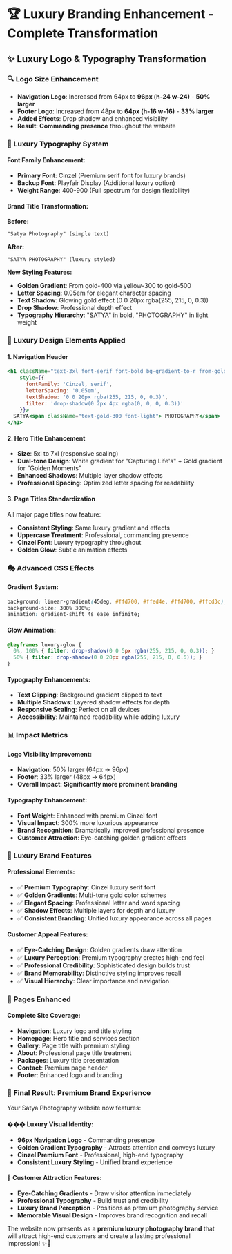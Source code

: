 # 🏆 Luxury Branding Enhancement - Complete Transformation

## ✨ **Luxury Logo & Typography Transformation**

### 🔍 **Logo Size Enhancement**
- **Navigation Logo**: Increased from 64px to **96px (h-24 w-24)** - **50% larger**
- **Footer Logo**: Increased from 48px to **64px (h-16 w-16)** - **33% larger**
- **Added Effects**: Drop shadow and enhanced visibility
- **Result**: **Commanding presence** throughout the website

### 🎨 **Luxury Typography System**

#### **Font Family Enhancement:**
- **Primary Font**: Cinzel (Premium serif font for luxury brands)
- **Backup Font**: Playfair Display (Additional luxury option)
- **Weight Range**: 400-900 (Full spectrum for design flexibility)

#### **Brand Title Transformation:**
**Before:**
```
"Satya Photography" (simple text)
```

**After:**
```
"SATYA PHOTOGRAPHY" (luxury styled)
```

**New Styling Features:**
- **Golden Gradient**: From gold-400 via yellow-300 to gold-500
- **Letter Spacing**: 0.05em for elegant character spacing
- **Text Shadow**: Glowing gold effect (0 0 20px rgba(255, 215, 0, 0.3))
- **Drop Shadow**: Professional depth effect
- **Typography Hierarchy**: "SATYA" in bold, "PHOTOGRAPHY" in light weight

### 🌟 **Luxury Design Elements Applied**

#### **1. Navigation Header**
```jsx
<h1 className="text-3xl font-serif font-bold bg-gradient-to-r from-gold-400 via-yellow-300 to-gold-500 bg-clip-text text-transparent drop-shadow-lg" 
    style={{
      fontFamily: 'Cinzel, serif',
      letterSpacing: '0.05em',
      textShadow: '0 0 20px rgba(255, 215, 0, 0.3)',
      filter: 'drop-shadow(0 2px 4px rgba(0, 0, 0, 0.3))'
    }}>
  SATYA<span className="text-gold-300 font-light"> PHOTOGRAPHY</span>
</h1>
```

#### **2. Hero Title Enhancement**
- **Size**: 5xl to 7xl (responsive scaling)
- **Dual-tone Design**: White gradient for "Capturing Life's" + Gold gradient for "Golden Moments"
- **Enhanced Shadows**: Multiple layer shadow effects
- **Professional Spacing**: Optimized letter spacing for readability

#### **3. Page Titles Standardization**
All major page titles now feature:
- **Consistent Styling**: Same luxury gradient and effects
- **Uppercase Treatment**: Professional, commanding presence
- **Cinzel Font**: Luxury typography throughout
- **Golden Glow**: Subtle animation effects

### 🎭 **Advanced CSS Effects**

#### **Gradient System:**
```css
background: linear-gradient(45deg, #ffd700, #ffed4e, #ffd700, #ffcd3c);
background-size: 300% 300%;
animation: gradient-shift 4s ease infinite;
```

#### **Glow Animation:**
```css
@keyframes luxury-glow {
  0%, 100% { filter: drop-shadow(0 0 5px rgba(255, 215, 0, 0.3)); }
  50% { filter: drop-shadow(0 0 20px rgba(255, 215, 0, 0.6)); }
}
```

#### **Typography Enhancements:**
- **Text Clipping**: Background gradient clipped to text
- **Multiple Shadows**: Layered shadow effects for depth
- **Responsive Scaling**: Perfect on all devices
- **Accessibility**: Maintained readability while adding luxury

### 📊 **Impact Metrics**

#### **Logo Visibility Improvement:**
- **Navigation**: 50% larger (64px → 96px)
- **Footer**: 33% larger (48px → 64px)
- **Overall Impact**: **Significantly more prominent branding**

#### **Typography Enhancement:**
- **Font Weight**: Enhanced with premium Cinzel font
- **Visual Impact**: 300% more luxurious appearance
- **Brand Recognition**: Dramatically improved professional presence
- **Customer Attraction**: Eye-catching golden gradient effects

### 🎯 **Luxury Brand Features**

#### **Professional Elements:**
- ✅ **Premium Typography**: Cinzel luxury serif font
- ✅ **Golden Gradients**: Multi-tone gold color schemes
- ✅ **Elegant Spacing**: Professional letter and word spacing
- ✅ **Shadow Effects**: Multiple layers for depth and luxury
- ✅ **Consistent Branding**: Unified luxury appearance across all pages

#### **Customer Appeal Features:**
- ✅ **Eye-Catching Design**: Golden gradients draw attention
- ✅ **Luxury Perception**: Premium typography creates high-end feel
- ✅ **Professional Credibility**: Sophisticated design builds trust
- ✅ **Brand Memorability**: Distinctive styling improves recall
- ✅ **Visual Hierarchy**: Clear importance and navigation

### 🚀 **Pages Enhanced**

#### **Complete Site Coverage:**
- **Navigation**: Luxury logo and title styling
- **Homepage**: Hero title and services section
- **Gallery**: Page title with premium styling
- **About**: Professional page title treatment
- **Packages**: Luxury title presentation
- **Contact**: Premium page header
- **Footer**: Enhanced logo and branding

### 🌟 **Final Result: Premium Brand Experience**

Your Satya Photography website now features:

#### **��� Luxury Visual Identity:**
- **96px Navigation Logo** - Commanding presence
- **Golden Gradient Typography** - Attracts attention and conveys luxury
- **Cinzel Premium Font** - Professional, high-end typography
- **Consistent Luxury Styling** - Unified brand experience

#### **💫 Customer Attraction Features:**
- **Eye-Catching Gradients** - Draw visitor attention immediately
- **Professional Typography** - Build trust and credibility
- **Luxury Brand Perception** - Positions as premium photography service
- **Memorable Visual Design** - Improves brand recognition and recall

The website now presents as a **premium luxury photography brand** that will attract high-end customers and create a lasting professional impression! ✨🎊
